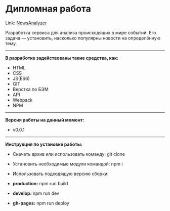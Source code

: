 # Дипломная работа 

Link: [NewsAnalyzer](https://Nata-Shu.github.io/NewsAnalyzer/)

Разработка сервиса для анализа происходящих в мире событий. Его задача — установить, насколько популярны новости на определённую тему.

-----------------------------------------------------------
**В разработке задействованы такие средства, как:**

- HTML
- CSS
- JS(ES6)
- GIT
- Верстка по БЭМ
- API
- Webpack
- NPM

------------------------------------------------------------
**Версия работы на данный момент:**
- v0.0.1

------------------------------------------------------------
**Инструкция по установке работы:**

- Скачать архив или использовать команду: git clone
- Установить необходимые модули командой: npm i
- Использовать подходящую версию сборки:

- **production:**
npm run build

- **develop:**
npm run dev

- **gh-pages:**
npm run deploy

